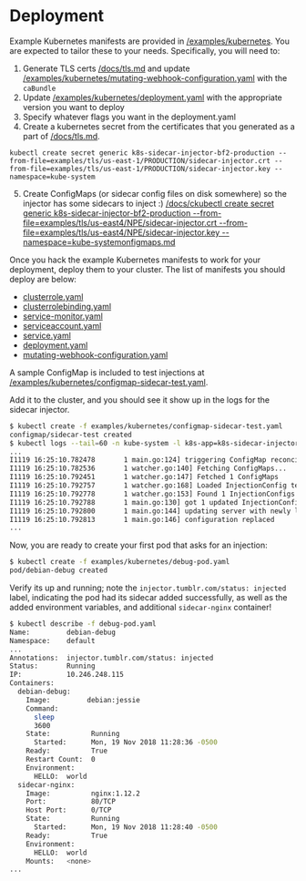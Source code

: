 # Deployment

Example Kubernetes manifests are provided in [/examples/kubernetes](/examples/kubernetes). You are expected to tailor these to your needs. Specifically, you will need to:

1. Generate TLS certs [/docs/tls.md](/docs/tls.md) and update [/examples/kubernetes/mutating-webhook-configuration.yaml](/examples/kubernetes/mutating-webhook-configuration.yaml) with the `caBundle`
2. Update [/examples/kubernetes/deployment.yaml](/examples/kubernetes/deployment.yaml) with the appropriate version you want to deploy
3. Specify whatever flags you want in the deployment.yaml
4. Create a kubernetes secret from the certificates that you generated as a part of [/docs/tls.md](/docs/tls.md).
```
kubectl create secret generic k8s-sidecar-injector-bf2-production --from-file=examples/tls/us-east-1/PRODUCTION/sidecar-injector.crt --from-file=examples/tls/us-east-1/PRODUCTION/sidecar-injector.key --namespace=kube-system
```
5. Create ConfigMaps (or sidecar config files on disk somewhere) so the injector has some sidecars to inject :) [/docs/ckubectl create secret generic k8s-sidecar-injector-bf2-production --from-file=examples/tls/us-east4/NPE/sidecar-injector.crt --from-file=examples/tls/us-east4/NPE/sidecar-injector.key --namespace=kube-systemonfigmaps.md](/docs/configmaps.md)

Once you hack the example Kubernetes manifests to work for your deployment, deploy them to your cluster. The list of manifests you should deploy are below:

* [clusterrole.yaml](/examples/kubernetes/clusterrole.yaml)
* [clusterrolebinding.yaml](/examples/kubernetes/clusterrolebinding.yaml)
* [service-monitor.yaml](/examples/kubernetes/service-monitor.yaml)
* [serviceaccount.yaml](/examples/kubernetes/serviceaccount.yaml)
* [service.yaml](/examples/kubernetes/service.yaml)
* [deployment.yaml](/examples/kubernetes/deployment.yaml)
* [mutating-webhook-configuration.yaml](/examples/kubernetes/mutating-webhook-configuration.yaml)

A sample ConfigMap is included to test injections at [/examples/kubernetes/configmap-sidecar-test.yaml](/examples/kubernetes/configmap-sidecar-test.yaml).

Add it to the cluster, and you should see it show up in the logs for the sidecar injector.

```bash
$ kubectl create -f examples/kubernetes/configmap-sidecar-test.yaml
configmap/sidecar-test created
$ kubectl logs --tail=60 -n kube-system -l k8s-app=k8s-sidecar-injector
...
I1119 16:25:10.782478       1 main.go:124] triggering ConfigMap reconciliation
I1119 16:25:10.782536       1 watcher.go:140] Fetching ConfigMaps...
I1119 16:25:10.792451       1 watcher.go:147] Fetched 1 ConfigMaps
I1119 16:25:10.792757       1 watcher.go:168] Loaded InjectionConfig test1 from ConfigMap sidecar-test:test1
I1119 16:25:10.792778       1 watcher.go:153] Found 1 InjectionConfigs in sidecar-test
I1119 16:25:10.792788       1 main.go:130] got 1 updated InjectionConfigs from reconciliation
I1119 16:25:10.792800       1 main.go:144] updating server with newly loaded configurations (5 loaded from disk, 1 loaded from k8s api)
I1119 16:25:10.792813       1 main.go:146] configuration replaced
...
```

Now, you are ready to create your first pod that asks for an injection:

```bash
$ kubectl create -f examples/kubernetes/debug-pod.yaml
pod/debian-debug created
```

Verify its up and running; note the `injector.tumblr.com/status: injected` label, indicating the pod had its sidecar added successfully, as well as the added environment variables, and additional `sidecar-nginx` container!

```bash
$ kubectl describe -f debug-pod.yaml
Name:         debian-debug
Namespace:    default
...
Annotations:  injector.tumblr.com/status: injected
Status:       Running
IP:           10.246.248.115
Containers:
  debian-debug:
    Image:         debian:jessie
    Command:
      sleep
      3600
    State:          Running
      Started:      Mon, 19 Nov 2018 11:28:36 -0500
    Ready:          True
    Restart Count:  0
    Environment:
      HELLO:  world
  sidecar-nginx:
    Image:          nginx:1.12.2
    Port:           80/TCP
    Host Port:      0/TCP
    State:          Running
      Started:      Mon, 19 Nov 2018 11:28:40 -0500
    Ready:          True
    Environment:
      HELLO:  world
    Mounts:   <none>
...
```


